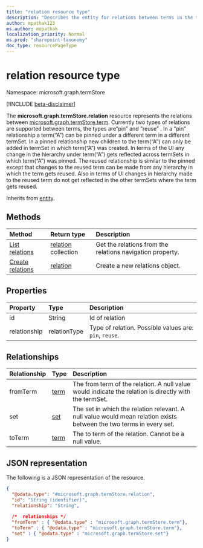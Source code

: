 ```yaml
---
title: "relation resource type"
description: "Describes the entity for relations between terms in the termStore"
author: mpathak123
ms.author: mopathak
localization_priority: Normal
ms.prod: "sharepoint-taxonomy"
doc_type: resourcePageType
---
```


# relation resource type

Namespace: microsoft.graph.termStore

[!INCLUDE [beta-disclaimer](../../includes/beta-disclaimer.md)]

The **microsoft.graph.termStore.relation** resource represents the relations between [microsoft.graph.termStore.term]. Currently two types of relations are supported between terms, the types are“pin” and “reuse” . In a “pin” relationship a term(“A”) can be pinned under a different term in a different termSet. In a pinned relationship new children to the term(“A”) can only be added in termSet in which term(“A”) was created. In terms of the UI any change in the hierarchy under term(“A”) gets reflected across termSets in which term(“A”) was pinned. The reused relationship is similar to the pinned except that changes to the reused term can be made from any hierarchy in which the term gets reused. Also in terms of UI changes in hierarchy made to the reused term do not get reflected in the other termSets where the term gets reused.

Inherits from [entity](../resources/entity.md).

## Methods
|Method|Return type|Description|
|:---|:---|:---|
|[List relations](../api/termstore-term-list-relations.md)|[relation](../resources/termstore-relation.md) collection|Get the relations from the relations navigation property.|
|[Create relations](../api/termstore-relation-create.md.md)|[relation](../resources/termstore-relation.md)|Create a new relations object.|


## Properties
|Property|Type|Description|
|:---|:---|:---|
|id|String|Id of relation|
|relationship|relationType|Type of relation. Possible values are: `pin`, `reuse`.|

## Relationships
|Relationship|Type|Description|
|:---|:---|:---|
|fromTerm|[term](../resources/termstore-term.md)|The from term of the relation. A null value would indicate the relation is directly with the termSet. |
|set|[set](../resources/termstore-set.md)|The set in which the relation relevant. A null value would mean relation exists between the two terms in every set.|
|toTerm|[term](../resources/termstore-term.md)|The to term of the relation. Cannot be a null value.|

## JSON representation
The following is a JSON representation of the resource.
<!-- {
  "blockType": "resource",
  "keyProperty": "id",
  "@odata.type": "microsoft.graph.termStore.relation",
  "baseType": "microsoft.graph.entity",
  "openType": false
}
-->
``` json
{
  "@odata.type": "#microsoft.graph.termStore.relation",
  "id": "String (identifier)",
  "relationship": "String",
  
  /*  relationships */
  "fromTerm" : { "@odata.type" : "microsoft.graph.termStore.term"},
  "toTerm" : { "@odata.type" : "microsoft.graph.termStore.term"},
  "set" : { "@odata.type" : "microsoft.graph.termStore.set"}
}
```

[microsoft.graph.termStore.term]: termstore-term.md
[microsoft.graph.termStore.set]: termstore-set.md
[microsoft.graph.termStore.relations]: termstore-relation.md
[microsoft.graph.termStore.relation]: termstore-relation.md

<!--
{
  "type": "#page.annotation",
  "description": "TermRelation is the entity for mapping relations between different terms",
  "keywords": "termRelation,facet,resource",
  "section": "documentation",
  "tocPath": "TermRelation",
  "tocBookmarks": {
    "Resources/termStore.relation": "#"
  },
  "suppressions": []
}
-->
